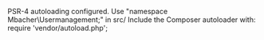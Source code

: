 PSR-4 autoloading configured. Use "namespace Mbacher\Usermanagement;" in src/
Include the Composer autoloader with: require 'vendor/autoload.php';

